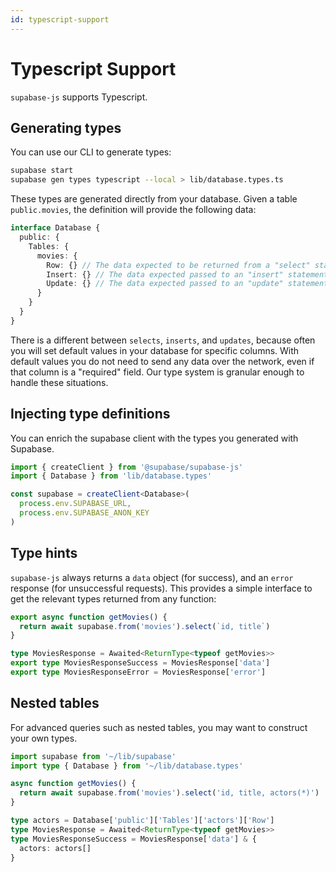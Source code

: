 ```yaml
---
id: typescript-support
---
```


# Typescript Support

`supabase-js` supports Typescript.

## Generating types

You can use our CLI to generate types:

```bash
supabase start
supabase gen types typescript --local > lib/database.types.ts
```

These types are generated directly from your database. Given a table `public.movies`, the definition will provide the following data:

```ts
interface Database {
  public: {
    Tables: {
      movies: {
        Row: {} // The data expected to be returned from a "select" statement.
        Insert: {} // The data expected passed to an "insert" statement.
        Update: {} // The data expected passed to an "update" statement.
      }
    }
  }
}
```

There is a different between `selects`, `inserts`, and `updates`, because often you will set default values in your database for specific columns.
With default values you do not need to send any data over the network, even if that column is a "required" field. Our type system is granular
enough to handle these situations.

## Injecting type definitions

You can enrich the supabase client with the types you generated with Supabase.

```ts
import { createClient } from '@supabase/supabase-js'
import { Database } from 'lib/database.types'

const supabase = createClient<Database>(
  process.env.SUPABASE_URL,
  process.env.SUPABASE_ANON_KEY
)
```

## Type hints

`supabase-js` always returns a `data` object (for success), and an `error` response (for unsuccessful requests).
This provides a simple interface to get the relevant types returned from any function:

```ts
export async function getMovies() {
  return await supabase.from('movies').select(`id, title`)
}

type MoviesResponse = Awaited<ReturnType<typeof getMovies>>
export type MoviesResponseSuccess = MoviesResponse['data']
export type MoviesResponseError = MoviesResponse['error']
```

## Nested tables

For advanced queries such as nested tables, you may want to construct your own types.

```ts
import supabase from '~/lib/supabase'
import type { Database } from '~/lib/database.types'

async function getMovies() {
  return await supabase.from('movies').select('id, title, actors(*)')
}

type actors = Database['public']['Tables']['actors']['Row']
type MoviesResponse = Awaited<ReturnType<typeof getMovies>>
type MoviesResponseSuccess = MoviesResponse['data'] & {
  actors: actors[]
}
```
